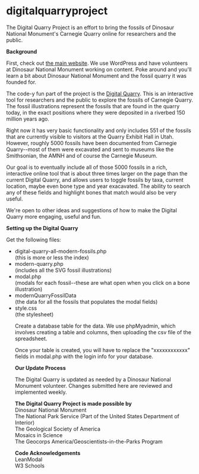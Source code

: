 # digitalquarryproject
<p>The Digital Quarry Project is an effort to bring the fossils of Dinosaur National Monument's Carnegie Quarry online for researchers and the public.</p>

<strong>Background</strong><br>
<p>First, check out <a href="http://www.carnegiequarry.com/">the main website</a>. 
We use WordPress and have volunteers at Dinosaur National Monument working on content. Poke around and you'll learn a bit about Dinosaur National Monument and the fossil quarry it was founded for.</p>

<p>The code-y fun part of the project is the <a href="http://www.carnegiequarry.com/modern-quarry/digital-quarry-all-modern-fossils.php#anchor">Digital Quarry</a>. 
This is an interactive tool for researchers and the public to explore the fossils of Carnegie Quarry. The fossil illustrations represent the fossils that are found in the quarry today, in the exact positions where they were deposited in a riverbed 150 million years ago.</p>

<p>Right now it has very basic functionality and only includes 551 of the fossils that are currently visible to visitors at the Quarry Exhibit Hall in Utah. However, roughly 5000 fossils have been documented from Carnegie Quarry--most of them were excavated and sent to museums like the Smithsonian, the AMNH and of course the Carnegie Museum. </p>

<p>Our goal is to eventually include all of those 5000 fossils in a rich, interactive online tool that is about three times larger on the page than the current Digital Quarry, and allows users to toggle fossils by taxa, current location, maybe even bone type and year exacavated. The ability to search any of these fields and highlight bones that match would also be very useful. </p>

<p>We're open to other ideas and suggestions of how to make the Digital Quarry more engaging, useful and fun.</p>

<strong>Setting up the Digital Quarry</strong><br>
<p>Get the following files:</p>
<ul>
<li> digital-quarry-all-modern-fossils.php <br>(this is more or less the index)
<li> modern-quarry.php <br>(includes all the SVG fossil illustrations)
<li> modal.php <br>(modals for each fossil--these are what open when you click on a bone illustration)
<li> modernQuarryFossilData <br>(the data for all the fossils that populates the modal fields)
<li> style.css <br>(the stylesheet)

<p>Create a database table for the data. We use phpMyadmin, which involves creating a table and columns, then uploading the csv file of the spreadsheet.</p>

<p>Once your table is created, you will have to replace the "xxxxxxxxxxxx" fields in modal.php with the login info for your database.</p>

<strong>Our Update Process</strong>
<p>The Digital Quarry is updated as needed by a Dinosaur National Monument volunteer. Changes submitted here are reviewed and implemented weekly.</p>

<strong>The Digital Quarry Project is made possible by</strong><br>
Dinosaur National Monument<br>
The National Park Service (Part of the United States Department of Interior)<br>
The Geological Society of America<br>
Mosaics in Science<br>
The Geocorps America/Geoscientists-in-the-Parks Program<br>

<strong>Code Acknowledgements</strong><br>
LeanModal<br>
W3 Schools<br>
